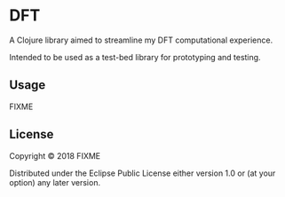# DFT

A Clojure library aimed to streamline my DFT computational experience.

Intended to be used as a test-bed library for prototyping and testing.

## Usage

FIXME

## License

Copyright © 2018 FIXME

Distributed under the Eclipse Public License either version 1.0 or (at
your option) any later version.
